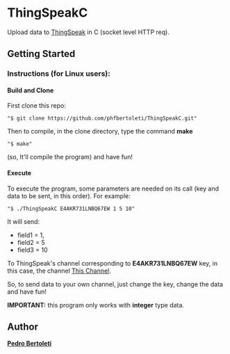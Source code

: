 # ThingSpeakC
Upload data to [ThingSpeak](https://thingspeak.com/) in C (socket level HTTP req).

## Getting Started

### Instructions (for Linux users):

#### Build and Clone

First clone this repo:

```shell
"$ git clone https://github.com/phfbertoleti/ThingSpeakC.git"
```

Then to compile, in the clone directory, type the command __make__

```shell
"$ make"
```

(so, It'll compile the program) and have fun!

#### Execute

To execute the program, some parameters are needed on its call (key and data to be sent, in this order). For example:

```shell
"$ ./ThingSpeakC E4AKR731LNBQ67EW 1 5 10"
```
It will send: 
* field1 = 1, 
* field2 = 5 
* field3 = 10 

To ThingSpeak's channel corresponding to __E4AKR731LNBQ67EW__ key, in this case, the channel [This Channel](https://thingspeak.com/channels/118265 ). 

So, to send data to your own channel, just change the key, change the data and have fun!

__IMPORTANT:__ this program only works with __integer__ type data.


## Author

[__Pedro Bertoleti__](https://github.com/phfbertoleti)
